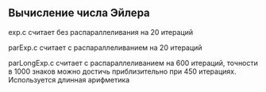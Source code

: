 ## Вычисление числа Эйлера
exp.c считает без распараллеливания на 20 итераций

parExp.c считает с распараллеливанием на 20 итераций

parLongExp.c считает с распараллеливанием на 600 итераций,
точности в 1000 знаков можно достичь приблизительно при 450 итерациях.
Используется длинная арифметика
